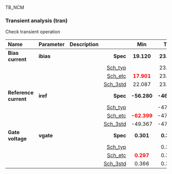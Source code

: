 TB_NCM

### Transient analysis (tran)

Check transient operation



|**Name**|**Parameter**|**Description**| |**Min**|**Typ**|**Max**| Unit|
|:---|:---|:---|---:|:---:|:---:|:---:| ---:|
|**Bias current**|**ibias** || **Spec**  | **19.120** | **23.900** | **28.680** | **uA** |
| | | |<a href='results/tran_Sch_typical.html'>Sch_typ</a>| | 23.518 |  | |
| | | |<a href='results/tran_Sch_etc.html'>Sch_etc</a>|<span style='color:red'>**17.901**</span> | 23.475 | <span style='color:red'>**30.927**</span> | |
| | | |<a href='results/tran_Sch_mc.html'>Sch_3std</a>|22.087 | 23.515 | 24.944 | |
|**Reference current**|**iref** || **Spec**  | **-56.280** | **-46.900** | **-37.520** | **uA** |
| | | |<a href='results/tran_Sch_typical.html'>Sch_typ</a>| | -47.453 |  | |
| | | |<a href='results/tran_Sch_etc.html'>Sch_etc</a>|<span style='color:red'>**-62.399**</span> | -47.376 | <span style='color:red'>**-36.128**</span> | |
| | | |<a href='results/tran_Sch_mc.html'>Sch_3std</a>|-49.367 | -47.469 | -45.571 | |
|**Gate voltage**|**vgate** || **Spec**  | **0.301** | **0.376** | **0.451** | **V** |
| | | |<a href='results/tran_Sch_typical.html'>Sch_typ</a>| | 0.376 |  | |
| | | |<a href='results/tran_Sch_etc.html'>Sch_etc</a>|<span style='color:red'>**0.297**</span> | 0.384 | <span style='color:red'>**0.493**</span> | |
| | | |<a href='results/tran_Sch_mc.html'>Sch_3std</a>|0.366 | 0.376 | 0.386 | |

